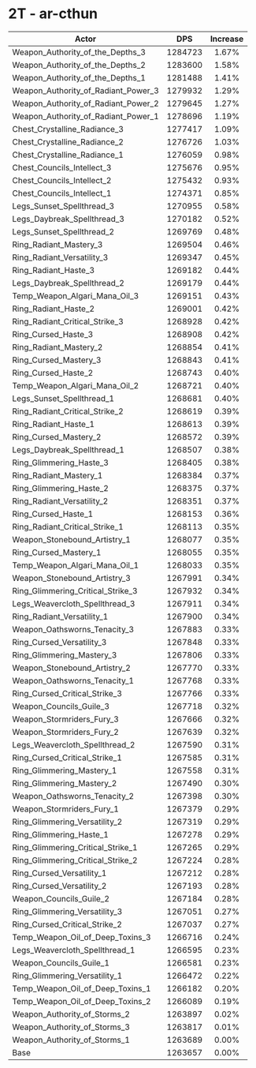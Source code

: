 # 2T - ar-cthun
| Actor | DPS | Increase |
|---|:---:|:---:|
|Weapon_Authority_of_the_Depths_3|1284723|1.67%|
|Weapon_Authority_of_the_Depths_2|1283600|1.58%|
|Weapon_Authority_of_the_Depths_1|1281488|1.41%|
|Weapon_Authority_of_Radiant_Power_3|1279932|1.29%|
|Weapon_Authority_of_Radiant_Power_2|1279645|1.27%|
|Weapon_Authority_of_Radiant_Power_1|1278696|1.19%|
|Chest_Crystalline_Radiance_3|1277417|1.09%|
|Chest_Crystalline_Radiance_2|1276726|1.03%|
|Chest_Crystalline_Radiance_1|1276059|0.98%|
|Chest_Councils_Intellect_3|1275676|0.95%|
|Chest_Councils_Intellect_2|1275432|0.93%|
|Chest_Councils_Intellect_1|1274371|0.85%|
|Legs_Sunset_Spellthread_3|1270955|0.58%|
|Legs_Daybreak_Spellthread_3|1270182|0.52%|
|Legs_Sunset_Spellthread_2|1269769|0.48%|
|Ring_Radiant_Mastery_3|1269504|0.46%|
|Ring_Radiant_Versatility_3|1269347|0.45%|
|Ring_Radiant_Haste_3|1269182|0.44%|
|Legs_Daybreak_Spellthread_2|1269179|0.44%|
|Temp_Weapon_Algari_Mana_Oil_3|1269151|0.43%|
|Ring_Radiant_Haste_2|1269001|0.42%|
|Ring_Radiant_Critical_Strike_3|1268928|0.42%|
|Ring_Cursed_Haste_3|1268908|0.42%|
|Ring_Radiant_Mastery_2|1268854|0.41%|
|Ring_Cursed_Mastery_3|1268843|0.41%|
|Ring_Cursed_Haste_2|1268743|0.40%|
|Temp_Weapon_Algari_Mana_Oil_2|1268721|0.40%|
|Legs_Sunset_Spellthread_1|1268681|0.40%|
|Ring_Radiant_Critical_Strike_2|1268619|0.39%|
|Ring_Radiant_Haste_1|1268613|0.39%|
|Ring_Cursed_Mastery_2|1268572|0.39%|
|Legs_Daybreak_Spellthread_1|1268507|0.38%|
|Ring_Glimmering_Haste_3|1268405|0.38%|
|Ring_Radiant_Mastery_1|1268384|0.37%|
|Ring_Glimmering_Haste_2|1268375|0.37%|
|Ring_Radiant_Versatility_2|1268351|0.37%|
|Ring_Cursed_Haste_1|1268153|0.36%|
|Ring_Radiant_Critical_Strike_1|1268113|0.35%|
|Weapon_Stonebound_Artistry_1|1268077|0.35%|
|Ring_Cursed_Mastery_1|1268055|0.35%|
|Temp_Weapon_Algari_Mana_Oil_1|1268033|0.35%|
|Weapon_Stonebound_Artistry_3|1267991|0.34%|
|Ring_Glimmering_Critical_Strike_3|1267932|0.34%|
|Legs_Weavercloth_Spellthread_3|1267911|0.34%|
|Ring_Radiant_Versatility_1|1267900|0.34%|
|Weapon_Oathsworns_Tenacity_3|1267883|0.33%|
|Ring_Cursed_Versatility_3|1267848|0.33%|
|Ring_Glimmering_Mastery_3|1267806|0.33%|
|Weapon_Stonebound_Artistry_2|1267770|0.33%|
|Weapon_Oathsworns_Tenacity_1|1267768|0.33%|
|Ring_Cursed_Critical_Strike_3|1267766|0.33%|
|Weapon_Councils_Guile_3|1267718|0.32%|
|Weapon_Stormriders_Fury_3|1267666|0.32%|
|Weapon_Stormriders_Fury_2|1267639|0.32%|
|Legs_Weavercloth_Spellthread_2|1267590|0.31%|
|Ring_Cursed_Critical_Strike_1|1267585|0.31%|
|Ring_Glimmering_Mastery_1|1267558|0.31%|
|Ring_Glimmering_Mastery_2|1267490|0.30%|
|Weapon_Oathsworns_Tenacity_2|1267398|0.30%|
|Weapon_Stormriders_Fury_1|1267379|0.29%|
|Ring_Glimmering_Versatility_2|1267319|0.29%|
|Ring_Glimmering_Haste_1|1267278|0.29%|
|Ring_Glimmering_Critical_Strike_1|1267265|0.29%|
|Ring_Glimmering_Critical_Strike_2|1267224|0.28%|
|Ring_Cursed_Versatility_1|1267212|0.28%|
|Ring_Cursed_Versatility_2|1267193|0.28%|
|Weapon_Councils_Guile_2|1267184|0.28%|
|Ring_Glimmering_Versatility_3|1267051|0.27%|
|Ring_Cursed_Critical_Strike_2|1267037|0.27%|
|Temp_Weapon_Oil_of_Deep_Toxins_3|1266716|0.24%|
|Legs_Weavercloth_Spellthread_1|1266595|0.23%|
|Weapon_Councils_Guile_1|1266581|0.23%|
|Ring_Glimmering_Versatility_1|1266472|0.22%|
|Temp_Weapon_Oil_of_Deep_Toxins_1|1266182|0.20%|
|Temp_Weapon_Oil_of_Deep_Toxins_2|1266089|0.19%|
|Weapon_Authority_of_Storms_2|1263897|0.02%|
|Weapon_Authority_of_Storms_3|1263817|0.01%|
|Weapon_Authority_of_Storms_1|1263689|0.00%|
|Base|1263657|0.00%|
